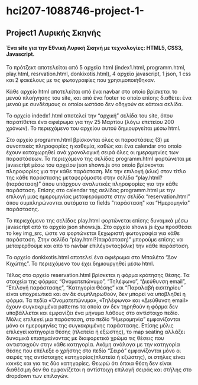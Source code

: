 # hci207-1088746-project-1-

## Project1 Λυρικής Σκηνής

#### Ένα site για την Εθνική Λυρική Σκηνή με τεχνολογίες: HTML5, CSS3, Javascript.

Το πρότζεκτ αποτελείται από 5 αρχεία html (index1.html, programm.html, play.html, resrvation.html, donkixotis.html), 4 αρχεία javascript, 1 json, 1 css και 2 φακέλους με τις φωτογραφίες που χρησιμοποιήθηκαν.

Κάθε αρχείο html αποτελείται  από ένα navbar στο οποίο βρίσκεται το μενού πλοήγησης του site, και από ένα footer το οποίο επίσης διαθέτει ένα μενού με συνδέσμους οι οποίοι ωστόσο δεν οδηγούν σε κάποια σελίδα.

Το αρχείο indedx1.html αποτελεί την “αρχική” σελίδα του site, όπου παρατίθεται ένα αφιέρωμα για την 25 Μαρτίου (λόγω επετείου 200 χρόνων). Το περιεχόμενο του αρχείου αυτού δημιουργείται μέσω html.

Στο αρχείο programm.html βρίσκονται όλες οι παραστάσεις (3) με συνοπτικές πληροφορίες η καθεμία, καθώς και ένα calendar στο οποίο έχουν καταχωρηθεί ανά χρονολογική σειρά όλες οι ημερομηνίες των παραστάσεων. Το περιεχόμενο της σελίδας programm.html φορτώνεται με javascript μέσω του αρχείου json  shows.js στο οποίο βρίσκονται πληροφορίες για την κάθε παράσταση. Με την επιλογή (κλικ) στον τίτλο της κάθε παράστασης μεταφερόμαστε στην σελίδα “play.html?(παράσταση)” όπου υπάρχουν αναλυτικές πληροφορίες για την κάθε παράσταση. Επίσης στο calendar της σελίδας programm.html  με την επιλογή μιας ημερομηνίας μεταφερόμαστε στην σελίδα “reservation.html” όπου συμπληρώνονται αυτόματα τα fields "παράσταση" και “Ημερομηνία" παράστασης.

Το περιεχόμενο της σελίδας play.html φορτώνεται επίσης δυναμικά μέσω javascript από το αρχείο json shows.js. Στο αρχείο shows.js  έχω προσθέσει το key img_src, ώστε να φορτώνεται ξεχωριστή φωτογραφία για κάθε παράσταση. Στην σελίδα “play.html?(παράσταση)” μπορούμε επίσης να μεταφερθούμε και από το navbar επιλέγοντας(κλικ) την κάθε παράσταση.

Το αρχείο donkixotis.html αποτελεί ένα αφιέρωμα στο Μπαλέτο “Δον Κιχώτης”. Το περιεχόμενο του έχει δημιουργηθεί μέσω html.

Τέλος στο αρχείο reservation.html βρίσκεται η φόρμα κράτησης θέσης. Τα στοιχεία της φόρμας “Ονοματεπώνυμο”, “Τηλέφωνο”, “Διεύθυνση email”, “Επιλογή παράστασης”, “Κατηγορία Θέσης” και “Παραλαβή εισιτηρίου” είναι υποχρεωτικά και αν δε συμπληρωθούν, δεν μπορεί να υποβληθεί η φόρμα. Τα πεδία «Όνοματεπώνυμο», «Τηλέφωνο» και «Διεύθυνση email» έχουν συγκεκριμένα patterns τα οποία αν δεν τηρηθούν η φόρμα δεν υποβάλλεται και εμφανίζει ένα μήνυμα λάθους στο αντίστοιχο πεδίο. Μόλις επιλεγεί μια παράσταση, στο πεδίο “Ημερομηνία” εμφανίζονται μόνο οι ημερομηνίες της συγκεκριμένης παράστασης. Επίσης μόλις επιλεγεί κατηγορία θέσης (πλατεία ή εξώστης), το map seating αλλάζει δυναμικά επισημαίνοντας με διαφορετικό χρώμα τις θέσεις που αντιστοιχούν στην κάθε κατηγορία. Ακόμη ανάλογα με την κατηγορία θέσης που επέλεξε ο χρήστης στο πεδίο “Σειρά” εμφανίζονται μόνο οι σειρές της αντίστοιχης κατηγορίας(πλατεία ή εξώστης), οι στήλες είναι κοινές και για τις δύο κατηγορίες. Θεωρώ ότι όποια θέση δεν είναι διαθέσιμη δεν θα εμφανίζεται η αντίστοιχη επιλογή σειράς και στήλης στο dropdown των επιλογών.

